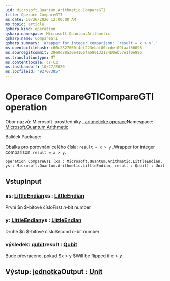 ```yaml
---
uid: Microsoft.Quantum.Arithmetic.CompareGTI
title: Operace CompareGTI
ms.date: 10/26/2020 12:00:00 AM
ms.topic: article
qsharp.kind: operation
qsharp.namespace: Microsoft.Quantum.Arithmetic
qsharp.name: CompareGTI
qsharp.summary: 'Wrapper for integer comparison: `result = x > y`.'
ms.openlocfilehash: c60c2827060f4ef223ebaf80ccdef09faaf56098
ms.sourcegitcommit: 29e0d88a30e4166fa580132124b0eb57e1f0e986
ms.translationtype: MT
ms.contentlocale: cs-CZ
ms.lasthandoff: 10/27/2020
ms.locfileid: "92707385"
---
```

# <a name="comparegti-operation"></a><span data-ttu-id="0a220-102">Operace CompareGTI</span><span class="sxs-lookup"><span data-stu-id="0a220-102">CompareGTI operation</span></span>

<span data-ttu-id="0a220-103">Obor názvů: Microsoft. prostředníky [. aritmetické operace](xref:Microsoft.Quantum.Arithmetic)</span><span class="sxs-lookup"><span data-stu-id="0a220-103">Namespace: [Microsoft.Quantum.Arithmetic](xref:Microsoft.Quantum.Arithmetic)</span></span>

<span data-ttu-id="0a220-104">Balíček [](https://nuget.org/packages/)</span><span class="sxs-lookup"><span data-stu-id="0a220-104">Package: [](https://nuget.org/packages/)</span></span>


<span data-ttu-id="0a220-105">Obálka pro porovnání celého čísla: `result = x > y` .</span><span class="sxs-lookup"><span data-stu-id="0a220-105">Wrapper for integer comparison: `result = x > y`.</span></span>

```qsharp
operation CompareGTI (xs : Microsoft.Quantum.Arithmetic.LittleEndian, ys : Microsoft.Quantum.Arithmetic.LittleEndian, result : Qubit) : Unit
```


## <a name="input"></a><span data-ttu-id="0a220-106">Vstup</span><span class="sxs-lookup"><span data-stu-id="0a220-106">Input</span></span>

### <a name="xs--littleendian"></a><span data-ttu-id="0a220-107">xs: [LittleEndian](xref:Microsoft.Quantum.Arithmetic.LittleEndian)</span><span class="sxs-lookup"><span data-stu-id="0a220-107">xs : [LittleEndian](xref:Microsoft.Quantum.Arithmetic.LittleEndian)</span></span>

<span data-ttu-id="0a220-108">První $n $-bitové číslo</span><span class="sxs-lookup"><span data-stu-id="0a220-108">First $n$-bit number</span></span>


### <a name="ys--littleendian"></a><span data-ttu-id="0a220-109">y: [LittleEndian](xref:Microsoft.Quantum.Arithmetic.LittleEndian)</span><span class="sxs-lookup"><span data-stu-id="0a220-109">ys : [LittleEndian](xref:Microsoft.Quantum.Arithmetic.LittleEndian)</span></span>

<span data-ttu-id="0a220-110">Druhé $n $-bitové číslo</span><span class="sxs-lookup"><span data-stu-id="0a220-110">Second $n$-bit number</span></span>


### <a name="result--qubit"></a><span data-ttu-id="0a220-111">výsledek: [qubit](xref:microsoft.quantum.lang-ref.qubit)</span><span class="sxs-lookup"><span data-stu-id="0a220-111">result : [Qubit](xref:microsoft.quantum.lang-ref.qubit)</span></span>

<span data-ttu-id="0a220-112">Bude převráceno, pokud $x > y $</span><span class="sxs-lookup"><span data-stu-id="0a220-112">Will be flipped if $x > y$</span></span>



## <a name="output--unit"></a><span data-ttu-id="0a220-113">Výstup: [jednotka](xref:microsoft.quantum.lang-ref.unit)</span><span class="sxs-lookup"><span data-stu-id="0a220-113">Output : [Unit](xref:microsoft.quantum.lang-ref.unit)</span></span>

